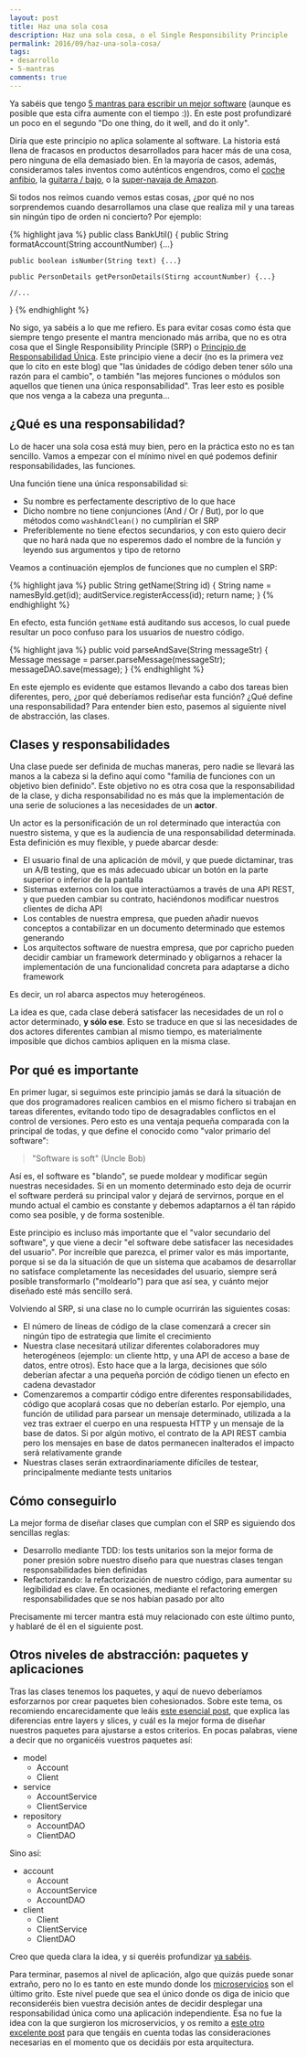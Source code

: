 ```yaml
---
layout: post
title: Haz una sola cosa
description: Haz una sola cosa, o el Single Responsibility Principle
permalink: 2016/09/haz-una-sola-cosa/
tags:
- desarrollo
- 5-mantras
comments: true
---
```


Ya sabéis que tengo [5 mantras para escribir un mejor software](/2016/07/mis-5-mantras/) (aunque es posible que esta cifra aumente con el tiempo :)). En este post profundizaré un poco en el segundo "Do one thing, do it well, and do it only".

Diría que este principio no aplica solamente al software. La historia está llena de fracasos en productos desarrollados para hacer más de una cosa, pero ninguna de ella demasiado bien. En la mayoría de casos, además, consideramos tales inventos como auténticos engendros, como el [coche anfibio](http://www.hola.com/actualidad/2013073166071/panther-coche-anfibio/), la [guitarra / bajo](https://www.amazon.com/String-Bass-Double-Neck-Guitar/dp/B001F1UFL2), o la [super-navaja de Amazon](https://www.amazon.es/Wenger-19201-Navaja-suiza/dp/B000R0JDSI).

<!--break-->

Si todos nos reímos cuando vemos estas cosas, ¿por qué no nos sorprendemos cuando desarrollamos una clase que realiza mil y una tareas sin ningún tipo de orden ni concierto? Por ejemplo:

{% highlight java %}
public class BankUtil() {
    public String formatAccount(String accountNumber) {...}

    public boolean isNumber(String text) {...}

    public PersonDetails getPersonDetails(Stirng accountNumber) {...}

    //...
}
{% endhighlight %}

No sigo, ya sabéis a lo que me refiero. Es para evitar cosas como ésta que siempre tengo presente el mantra mencionado más arriba, que no es otra cosa que el Single Responsibility Principle (SRP) o [Principio de Responsabilidad Única](https://es.wikipedia.org/wiki/Principio_de_responsabilidad_%C3%BAnica). Este principio viene a decir (no es la primera vez que lo cito en este blog) que "las únidades de código deben tener sólo una razón para el cambio", o también "las mejores funciones o módulos son aquellos que tienen una única responsabilidad". Tras leer esto es posible que nos venga a la cabeza una pregunta...

## ¿Qué es una responsabilidad?

Lo de hacer una sola cosa está muy bien, pero en la práctica esto no es tan sencillo. Vamos a empezar con el mínimo nivel en qué podemos definir responsabilidades, las funciones.

Una función tiene una única responsabilidad si:

* Su nombre es perfectamente descriptivo de lo que hace
* Dicho nombre no tiene conjunciones (And / Or / But), por lo que métodos como `washAndClean()` no cumplirían el SRP
* Preferiblemente no tiene efectos secundarios, y con esto quiero decir que no hará nada que no esperemos dado el nombre de la función y leyendo sus argumentos y tipo de retorno

Veamos a continuación ejemplos de funciones que no cumplen el SRP:

{% highlight java %}
public String getName(String id) {
    String name = namesById.get(id);
    auditService.registerAccess(id);
    return name;
}
{% endhighlight %}

En efecto, esta función `getName` está auditando sus accesos, lo cual puede resultar un poco confuso para los usuarios de nuestro código.

{% highlight java %}
public void parseAndSave(String messageStr) {
    Message message = parser.parseMessage(messageStr);
    messageDAO.save(message);
}
{% endhighlight %}

En este ejemplo es evidente que estamos llevando a cabo dos tareas bien diferentes, pero, ¿por qué deberíamos rediseñar esta función? ¿Qué define una responsabilidad? Para entender bien esto, pasemos al siguiente nivel de abstracción, las clases.

## Clases y responsabilidades

Una clase puede ser definida de muchas maneras, pero nadie se llevará las manos a la cabeza si la defino aquí como "familia de funciones con un objetivo bien definido". Este objetivo no es otra cosa que la responsabilidad de la clase, y dicha responsabilidad no es más que la implementación de una serie de soluciones a las necesidades de un **actor**.

Un actor es la personificación de un rol determinado que interactúa con nuestro sistema, y que es la audiencia de una responsabilidad determinada. Esta definición es muy flexible, y puede abarcar desde:

* El usuario final de una aplicación de móvil, y que puede dictaminar, tras un A/B testing, que es más adecuado ubicar un botón en la parte superior o inferior de la pantalla
* Sistemas externos con los que interactúamos a través de una API REST, y que pueden cambiar su contrato, haciéndonos modificar nuestros clientes de dicha API
* Los contables de nuestra empresa, que pueden añadir nuevos conceptos a contabilizar en un documento determinado que estemos generando
* Los arquitectos software de nuestra empresa, que por capricho pueden decidir cambiar un framework determinado y obligarnos a rehacer la implementación de una funcionalidad concreta para adaptarse a dicho framework

Es decir, un rol abarca aspectos muy heterogéneos.

La idea es que, cada clase deberá satisfacer las necesidades de un rol o actor determinado, **y sólo ese**. Esto se traduce en que si las necesidades de dos actores diferentes cambian al mismo tiempo, es materialmente imposible que dichos cambios apliquen en la misma clase.

## Por qué es importante

En primer lugar, si seguimos este principio jamás se dará la situación de que dos programadores realicen cambios en el mismo fichero si trabajan en tareas diferentes, evitando todo tipo de desagradables conflictos en el control de versiones. Pero esto es una ventaja pequeña comparada con la principal de todas, y que define el conocido como "valor primario del software":

>"Software is soft" (Uncle Bob)

Así es, el software es "blando", se puede moldear y modificar según nuestras necesidades. Si en un momento determinado esto deja de ocurrir el software perderá su principal valor y dejará de servirnos, porque en el mundo actual el cambio es constante y debemos adaptarnos a él tan rápido como sea posible, y de forma sostenible.

Este principio es incluso más importante que el "valor secundario del software", y que viene a decir "el software debe satisfacer las necesidades del usuario". Por increíble que parezca, el primer valor es más importante, porque si se da la situación de que un sistema que acabamos de desarrollar no satisface completamente las necesidades del usuario, siempre será posible transformarlo ("moldearlo") para que así sea, y cuánto mejor diseñado esté más sencillo será.

Volviendo al SRP, si una clase no lo cumple ocurrirán las siguientes cosas:

* El número de líneas de código de la clase comenzará a crecer sin ningún tipo de estrategia que limite el crecimiento
* Nuestra clase necesitará utilizar diferentes colaboradores muy heterogéneos (ejemplo: un cliente http, y una API de acceso a base de datos, entre otros). Esto hace que a la larga, decisiones que sólo deberían afectar a una pequeña porción de código tienen un efecto en cadena devastador
* Comenzaremos a compartir código entre diferentes responsabilidades, código que acoplará cosas que no deberían estarlo. Por ejemplo, una función de utilidad para parsear un mensaje determinado, utilizada a la vez tras extraer el cuerpo en una respuesta HTTP y un mensaje de la base de datos. Si por algún motivo, el contrato de la API REST cambia pero los mensajes en base de datos permanecen inalterados el impacto será relativamente grande
* Nuestras clases serán extraordinariamente difíciles de testear, principalmente mediante tests unitarios

## Cómo conseguirlo

La mejor forma de diseñar clases que cumplan con el SRP es siguiendo dos sencillas reglas:

* Desarrollo mediante TDD: los tests unitarios son la mejor forma de poner presión sobre nuestro diseño para que nuestras clases tengan responsabilidades bien definidas
* Refactorizando: la refactorización de nuestro código, para aumentar su legibilidad es clave. En ocasiones, mediante el refactoring emergen responsabilidades que se nos habían pasado por alto

Precisamente mi tercer mantra está muy relacionado con este último punto, y hablaré de él en el siguiente post.

## Otros niveles de abstracción: paquetes y aplicaciones

Tras las clases tenemos los paquetes, y aquí de nuevo deberíamos esforzarnos por crear paquetes bien cohesionados. Sobre este tema, os recomiendo encarecidamente que leáis [este esencial post](http://olivergierke.de/2013/01/whoops-where-did-my-architecture-go/), que explica las diferencias entre layers y slices, y cuál es la mejor forma de diseñar nuestros paquetes para ajustarse a estos criterios. En pocas palabras, viene a decir que no organicéis vuestros paquetes así:

* model
    * Account
    * Client
* service
    * AccountService
    * ClientService
* repository
    * AccountDAO
    * ClientDAO

Sino así:

* account
    * Account
    * AccountService
    * AccountDAO
* client
    * Client
    * ClientService
    * ClientDAO

Creo que queda clara la idea, y si queréis profundizar [ya sabéis](http://olivergierke.de/2013/01/whoops-where-did-my-architecture-go/).

Para terminar, pasemos al nivel de aplicación, algo que quizás puede sonar extraño, pero no lo es tanto en este mundo donde los [microservicios](http://martinfowler.com/articles/microservices.html) son el último grito. Este nivel puede que sea el único donde os diga de inicio que reconsideréis bien vuestra decisión antes de decidir desplegar una responsabilidad única como una aplicación independiente. Esa no fue la idea con la que surgieron los microservicios, y os remito a [este otro excelente post](http://highscalability.com/blog/2014/4/8/microservices-not-a-free-lunch.html) para que tengáis en cuenta todas las consideraciones necesarias en el momento que os decidáis por esta arquitectura.
